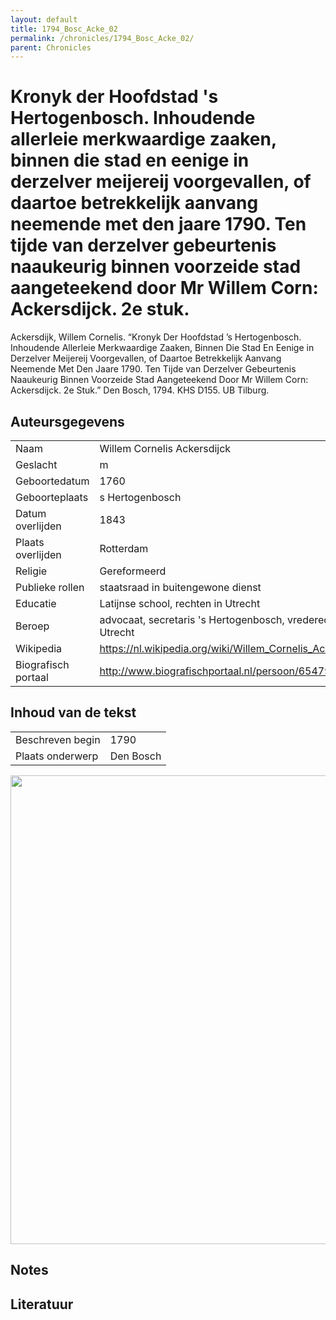 ```yaml
---
layout: default
title: 1794_Bosc_Acke_02
permalink: /chronicles/1794_Bosc_Acke_02/
parent: Chronicles
--- 
```



# Kronyk der Hoofdstad 's Hertogenbosch. Inhoudende allerleie merkwaardige zaaken, binnen die stad en eenige in derzelver meijereij voorgevallen, of daartoe betrekkelijk aanvang neemende met den jaare 1790. Ten tijde van derzelver gebeurtenis naaukeurig binnen voorzeide stad aangeteekend door Mr Willem Corn: Ackersdijck. 2e stuk. 

Ackersdijk, Willem Cornelis. “Kronyk Der Hoofdstad ’s Hertogenbosch. Inhoudende Allerleie Merkwaardige Zaaken, Binnen Die Stad En Eenige in Derzelver Meijereij Voorgevallen, of Daartoe Betrekkelijk Aanvang Neemende Met Den Jaare 1790. Ten Tijde van Derzelver Gebeurtenis Naaukeurig Binnen Voorzeide Stad Aangeteekend Door Mr Willem Corn: Ackersdijck. 2e Stuk.” Den Bosch, 1794. KHS D155. UB Tilburg. 

## Auteursgegevens 

| | | 
| --------------- | --------------- | 
| Naam | Willem Cornelis Ackersdijck | 
| Geslacht | m | 
 | Geboortedatum | 1760 | 
| Geboorteplaats | s Hertogenbosch | 
| Datum overlijden | 1843 | 
| Plaats overlijden | Rotterdam | 
| Religie | Gereformeerd | 
| Publieke rollen | staatsraad in buitengewone dienst | 
| Educatie | Latijnse school, rechten in Utrecht | 
| Beroep | advocaat, secretaris 's Hertogenbosch, vrederechter in Utrecht | 
| Wikipedia | https://nl.wikipedia.org/wiki/Willem_Cornelis_Ackersdijck | 
| Biografisch portaal | http://www.biografischportaal.nl/persoon/65479180 | 

## Inhoud van de tekst 

| | | 
| --------------- | --------------- | 
| Beschreven begin | 1790 | 
| Plaats onderwerp | Den Bosch | 

[<img src="..\..\barplots_chronicles\1794_Bosc_Acke_02.jpg" width="750"/>](..\..\barplots_chronicles\1794_Bosc_Acke_02.jpg) 

## Notes 

## Literatuur 

